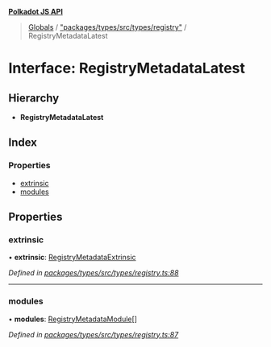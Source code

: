 **[Polkadot JS API](../README.md)**

> [Globals](../globals.md) / ["packages/types/src/types/registry"](../modules/_packages_types_src_types_registry_.md) / RegistryMetadataLatest

# Interface: RegistryMetadataLatest

## Hierarchy

* **RegistryMetadataLatest**

## Index

### Properties

* [extrinsic](_packages_types_src_types_registry_.registrymetadatalatest.md#extrinsic)
* [modules](_packages_types_src_types_registry_.registrymetadatalatest.md#modules)

## Properties

### extrinsic

•  **extrinsic**: [RegistryMetadataExtrinsic](_packages_types_src_types_registry_.registrymetadataextrinsic.md)

*Defined in [packages/types/src/types/registry.ts:88](https://github.com/polkadot-js/api/blob/cc926596e/packages/types/src/types/registry.ts#L88)*

___

### modules

•  **modules**: [RegistryMetadataModule](_packages_types_src_types_registry_.registrymetadatamodule.md)[]

*Defined in [packages/types/src/types/registry.ts:87](https://github.com/polkadot-js/api/blob/cc926596e/packages/types/src/types/registry.ts#L87)*
